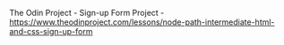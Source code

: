 The Odin Project - Sign-up Form Project - https://www.theodinproject.com/lessons/node-path-intermediate-html-and-css-sign-up-form
